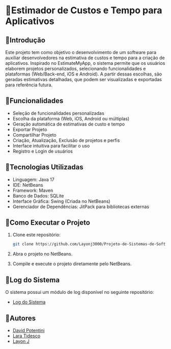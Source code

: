 #  📌Estimador de Custos e Tempo para Aplicativos

##  📝Introdução

Este projeto tem como objetivo o desenvolvimento de um software para auxiliar desenvolvedores na estimativa de custos e tempo para a criação de aplicativos. Inspirado no EstimateMyApp, o sistema permite que os usuários elaborem projetos personalizados, selecionando funcionalidades e plataformas (Web/Back-end, iOS e Android). A partir dessas escolhas, são geradas estimativas detalhadas, que podem ser visualizadas e exportadas para referência futura.

##  🎯Funcionalidades

* Seleção de funcionalidades personalizadas
* Escolha da plataforma (Web, iOS, Android ou múltiplas)
* Geração automática de estimativas de custo e tempo
* Exportar Projeto
* Compartilhar Projeto
* Criação, Atualização, Exclusão de projetos e perfis
* Interface intuitiva para facilitar o uso
* Registro e Login de usuários

##  🔧Tecnologias Utilizadas

* Linguagem: Java 17
* IDE: NetBeans
* Framework: Maven
* Banco de Dados: SQLite
* Interface Gráfica: Swing (Criada no NetBeans)
* Gerenciador de Dependências: JitPack para bibliotecas externas

## 🚀Como Executar o Projeto

1.  Clone este repositório:

    ```bash
    git clone https://github.com/Layonj3000/Projeto-de-Sistemas-de-Software.git
    ```

2.  Abra o projeto no NetBeans.
3.  Compile e execute o projeto diretamente pelo NetBeans.

##  📝Log do Sistema

O sistema possui um módulo de log disponível no seguinte repositório:

* [Log do Sistema](https://github.com/laratidesco/log)

##  👥Autores

* [David Potentini](https://github.com/DavidPotentini)
* [Lara Tidesco](https://github.com/laratidesco)
* [Layon J](https://github.com/Layonj3000)
